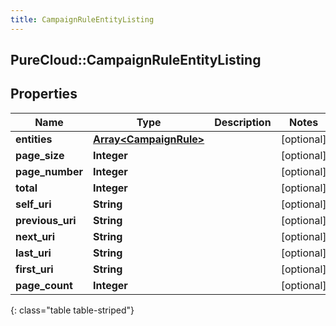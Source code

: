 ```yaml
---
title: CampaignRuleEntityListing
---
```

## PureCloud::CampaignRuleEntityListing

## Properties

|Name | Type | Description | Notes|
|------------ | ------------- | ------------- | -------------|
| **entities** | [**Array&lt;CampaignRule&gt;**](CampaignRule.html) |  | [optional] |
| **page_size** | **Integer** |  | [optional] |
| **page_number** | **Integer** |  | [optional] |
| **total** | **Integer** |  | [optional] |
| **self_uri** | **String** |  | [optional] |
| **previous_uri** | **String** |  | [optional] |
| **next_uri** | **String** |  | [optional] |
| **last_uri** | **String** |  | [optional] |
| **first_uri** | **String** |  | [optional] |
| **page_count** | **Integer** |  | [optional] |
{: class="table table-striped"}


